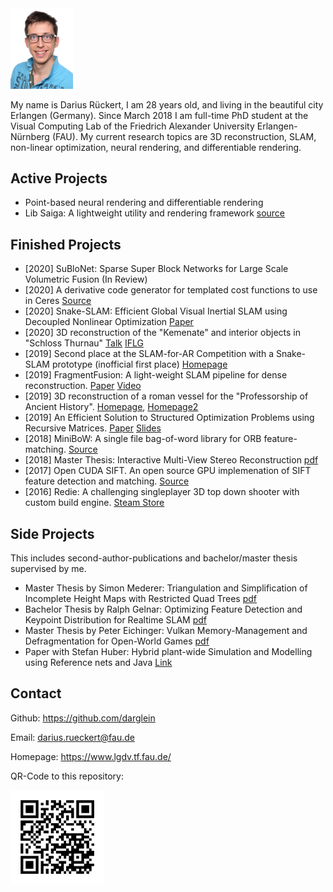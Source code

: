 <img src="images/me.jpg" width="100"/> 

My name is Darius Rückert, I am 28 years old, and living in the beautiful city Erlangen (Germany). Since March 2018 I am full-time PhD student at the Visual Computing Lab of the Friedrich Alexander University Erlangen-Nürnberg (FAU). My current research topics are 3D reconstruction, SLAM, non-linear optimization, neural rendering, and differentiable rendering.

## Active Projects

 * Point-based neural rendering and differentiable rendering
 * Lib Saiga: A lightweight utility and rendering framework [source](https://github.com/darglein/saiga)

 
## Finished Projects
 * [2020] SuBloNet: Sparse Super Block Networks for Large Scale Volumetric Fusion (In Review)
 * [2020] A derivative code generator for templated cost functions to use in Ceres [Source](https://github.com/darglein/Autodiff-Codegen)
 * [2020] Snake-SLAM: Efficient Global Visual Inertial SLAM using Decoupled Nonlinear Optimization [Paper](https://ieeexplore.ieee.org/abstract/document/9476760)
 * [2020] 3D reconstruction of the "Kemenate" and interior objects in "Schloss Thurnau"
 [Talk](https://www.uni-bayreuth.de/de/universitaet/presse/pressemitteilungen/2020/008-Stadtgespraech_3D-Rekonstruktion-histor_-Kemenate-Schloss-Thurnau_Muehlnikel/index.html) [IFLG](https://www.iflg-thurnau.de/)
 * [2019] Second place at the SLAM-for-AR Competition with a Snake-SLAM prototype (inofficial first place) [Homepage](http://www.zjucvg.net/eval-vislam/ismar19-slam-competition/)
 * [2019] FragmentFusion: A light-weight SLAM pipeline for dense reconstruction. [Paper](https://ieeexplore.ieee.org/abstract/document/8951922) [Video](https://www.youtube.com/watch?v=DK7tvu2nw24)
 * [2019] 3D reconstruction of a roman vessel for the "Professorship of Ancient History". [Homepage](https://www.egea-ev.de/), [Homepage2](https://www.geschichte.phil.fau.de/department-geschichte/lehrstuehle-und-personen/professur-fuer-alte-geschichte/)
 * [2019] An Efficient Solution to Structured Optimization Problems using Recursive Matrices. [Paper](https://onlinelibrary.wiley.com/doi/full/10.1111/cgf.13758) [Slides](paper/RecursiveMatrices_slides.pptx)
 * [2018] MiniBoW: A single file bag-of-word library for ORB feature-matching. [Source](https://github.com/darglein/DBoW2)
 * [2018] Master Thesis: Interactive Multi-View Stereo Reconstruction [pdf](thesis/InteractiveMulti-ViewStereoReconstruction.pdf)
 * [2017] Open CUDA SIFT. An open source GPU implemenation of SIFT feature detection and matching. [Source](https://github.com/darglein/ocs)
 * [2016] Redie: A challenging singleplayer 3D top down shooter with custom build engine. [Steam Store](https://store.steampowered.com/app/536990/Redie/)

## Side Projects

This includes second-author-publications and bachelor/master thesis supervised by me.

 * Master Thesis by Simon Mederer: Triangulation and Simplification of Incomplete Height Maps with Restricted Quad Trees [pdf](thesis/TriangulationandSimplificationofIncompleteHeightMapswithRestrictedQuadTrees.pdf)
 * Bachelor Thesis by Ralph Gelnar: Optimizing Feature Detection and Keypoint Distribution for Realtime SLAM [pdf](thesis/OptimizingFeatureDetectionandKeypointDistributionforRealtimeSLAM.pdf)
 * Master Thesis by Peter Eichinger: Vulkan Memory-Management and Defragmentation for Open-World Games [pdf](thesis/VulkanMemory-ManagementandDefragmentationforOpen-WorldGames.pdf)
 * Paper with Stefan Huber: Hybrid plant-wide Simulation and Modelling using Reference nets and Java [Link](https://www.sciencedirect.com/science/article/pii/B9780444634283501478)
 
## Contact

Github: https://github.com/darglein

Email: darius.rueckert@fau.de

Homepage: https://www.lgdv.tf.fau.de/

QR-Code to this repository:

<img src="images/qr_to_this_repo.png" width="150"/> 
